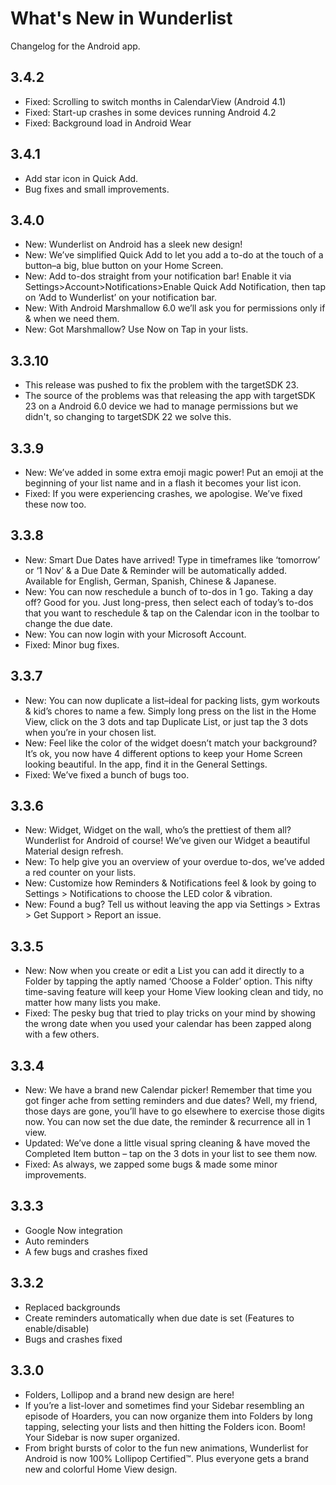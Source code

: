 # What's New in Wunderlist
Changelog for the Android app.

## 3.4.2

  - Fixed: Scrolling to switch months in CalendarView (Android 4.1)
  - Fixed: Start-up crashes in some devices running Android 4.2
  - Fixed: Background load in Android Wear

## 3.4.1

  - Add star icon in Quick Add.
  - Bug fixes and small improvements.

## 3.4.0

  - New: Wunderlist on Android has a sleek new design!
  - New: We’ve simplified Quick Add to let you add a to-do at the touch of a button–a big, blue button on your Home Screen.
  - New: Add to-dos straight from your notification bar! Enable it via Settings>Account>Notifications>Enable Quick Add Notification, then tap on ‘Add to Wunderlist’ on your notification bar.
  - New: With Android Marshmallow 6.0 we’ll ask you for permissions only if & when we need them.
  - New: Got Marshmallow? Use Now on Tap in your lists.

## 3.3.10

  - This release was pushed to fix the problem with the targetSDK 23.
  - The source of the problems was that releasing the app with targetSDK 23 on a Android 6.0 device we had to manage permissions but we didn't, so changing to targetSDK 22 we solve this.

## 3.3.9

  - New: We’ve added in some extra emoji magic power! Put an emoji at the beginning of your list name and in a flash it becomes your list icon.
  - Fixed: If you were experiencing crashes, we apologise. We’ve fixed these now too.

## 3.3.8

  - New: Smart Due Dates have arrived! Type in timeframes like ‘tomorrow’ or ‘1 Nov’ & a Due Date & Reminder will be automatically added. Available for English, German, Spanish, Chinese & Japanese.
  - New: You can now reschedule a bunch of to-dos in 1 go. Taking a day off? Good for you. Just long-press, then select each of today’s to-dos that you want to reschedule & tap on the Calendar icon in the toolbar to change the due date.
  - New: You can now login with your Microsoft Account.
  - Fixed: Minor bug fixes.

## 3.3.7

  - New: You can now duplicate a list–ideal for packing lists, gym workouts & kid’s chores to name a few. Simply long press on the list in the Home View, click on the 3 dots and tap Duplicate List, or just tap the 3 dots when you’re in your chosen list.
  - New: Feel like the color of the widget doesn’t match your background? It’s ok, you now have 4 different options to keep your Home Screen looking beautiful. In the app, find it in the General Settings.
  - Fixed: We’ve fixed a bunch of bugs too.

## 3.3.6

  - New: Widget, Widget on the wall, who’s the prettiest of them all? Wunderlist for Android of course! We’ve given our Widget a beautiful Material design refresh.
  - New: To help give you an overview of your overdue to-dos, we’ve added a red counter on your lists.
  - New: Customize how Reminders & Notifications feel & look by going to Settings > Notifications to choose the LED color & vibration.
  - New: Found a bug? Tell us without leaving the app via Settings > Extras > Get Support > Report an issue.

## 3.3.5

  - New: Now when you create or edit a List you can add it directly to a Folder by tapping the aptly named ‘Choose a Folder’ option. This nifty time-saving feature will keep your Home View looking clean and tidy, no matter how many lists you make.
  - Fixed: The pesky bug that tried to play tricks on your mind by showing the wrong date when you used your calendar has been zapped along with a few others.

## 3.3.4

  - New: We have a brand new Calendar picker! Remember that time you got finger ache from setting reminders and due dates? Well, my friend, those days are gone, you’ll have to go elsewhere to exercise those digits now. You can now set the due date, the reminder & recurrence all in 1 view.
  - Updated: We’ve done a little visual spring cleaning & have moved the Completed Item button – tap on the 3 dots in your list to see them now.
  - Fixed: As always, we zapped some bugs & made some minor improvements.

## 3.3.3

  - Google Now integration
  - Auto reminders
  - A few bugs and crashes fixed

## 3.3.2

  - Replaced backgrounds
  - Create reminders automatically when due date is set (Features to enable/disable)
  - Bugs and crashes fixed

## 3.3.0

  - Folders, Lollipop and a brand new design are here!
  - If you’re a list-lover and sometimes find your Sidebar resembling an episode of Hoarders, you can now organize them into Folders by long tapping, selecting your lists and then hitting the Folders icon. Boom! Your Sidebar is now super organized.
  - From bright bursts of color to the fun new animations, Wunderlist for Android is now 100% Lollipop Certified™. Plus everyone gets a brand new and colorful Home View design.
